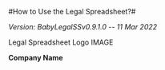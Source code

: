 

#How to Use the Legal Spreadsheet?#

*Version: BabyLegalSSv0.9.1.0 -- 11 Mar 2022*

Legal Spreadsheet Logo IMAGE

**Company Name**




